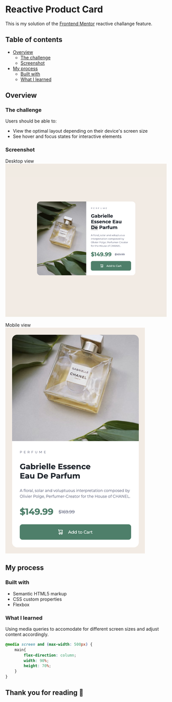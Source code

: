 # Reactive Product Card

This is my solution of the [Frontend Mentor](https://www.frontendmentor.io/challenges/product-preview-card-component-GO7UmttRfa) reactive challange feature.

## Table of contents

- [Overview](#overview)
  - [The challenge](#the-challenge)
  - [Screenshot](#screenshot)
- [My process](#my-process)
  - [Built with](#built-with)
  - [What I learned](#what-i-learned)

## Overview

### The challenge

Users should be able to:

- View the optimal layout depending on their device's screen size
- See hover and focus states for interactive elements

### Screenshot

Desktop view
![desktop view screenshot](./my-design/desktop-view2.png)

Mobile view
![mobile view screenshot](./my-design/mobile-view2.png)

## My process

### Built with

- Semantic HTML5 markup
- CSS custom properties
- Flexbox

### What I learned

Using media queries to accomodate for different screen sizes and adjust content accordingly.

```css
@media screen and (max-width: 500px) {
    main{
        flex-direction: column;
        width: 90%;
        height: 70%;
    }
}
```

## Thank you for reading 👋
